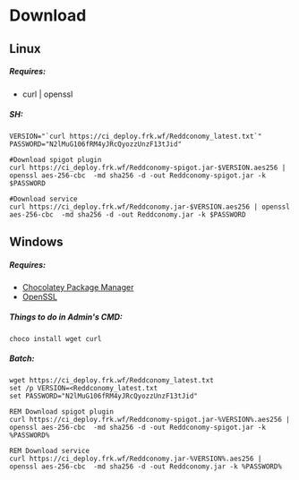 # Download

## Linux
##### Requires:
-  curl | openssl

##### SH:
```
VERSION="`curl https://ci_deploy.frk.wf/Reddconomy_latest.txt`"
PASSWORD="N2lMuG106fRM4yJRcQyozzUnzF13tJid"

#Download spigot plugin
curl https://ci_deploy.frk.wf/Reddconomy-spigot.jar-$VERSION.aes256 | openssl aes-256-cbc  -md sha256 -d -out Reddconomy-spigot.jar -k $PASSWORD

#Download service
curl https://ci_deploy.frk.wf/Reddconomy.jar-$VERSION.aes256 | openssl aes-256-cbc  -md sha256 -d -out Reddconomy.jar -k $PASSWORD

```

## Windows
##### Requires:
- [Chocolatey Package Manager](https://chocolatey.org/install)
- [OpenSSL](https://sourceforge.net/projects/openssl/files/latest/download?source=typ_redirect)

##### Things to do in Admin's CMD:
```
choco install wget curl
```

##### Batch:
```
wget https://ci_deploy.frk.wf/Reddconomy_latest.txt
set /p VERSION=<Reddconomy_latest.txt
set PASSWORD="N2lMuG106fRM4yJRcQyozzUnzF13tJid"

REM Download spigot plugin
curl https://ci_deploy.frk.wf/Reddconomy-spigot.jar-%VERSION%.aes256 | openssl aes-256-cbc  -md sha256 -d -out Reddconomy-spigot.jar -k %PASSWORD%

REM Download service
curl https://ci_deploy.frk.wf/Reddconomy.jar-%VERSION%.aes256 | openssl aes-256-cbc  -md sha256 -d -out Reddconomy.jar -k %PASSWORD%
```
